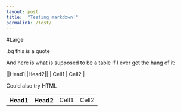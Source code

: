```yaml
---
layout: post
title:  "Testing markdown!"
permalink: /test/
---
```

#Large

.bq this is a quote

And here is what is supposed to be a table
if I ever get the hang of it:

||Head1||Head2||
| Cell1 | Cell2 |

Could also try HTML

<TABLE>
  <ROW>
    <TH>Head1</TH> <TH>Head2</TH>
  </ROW>
  <ROW>
    <TD>Cell1</TD> <TD>Cell2</TD>
  </ROW>
  </TABLE>
